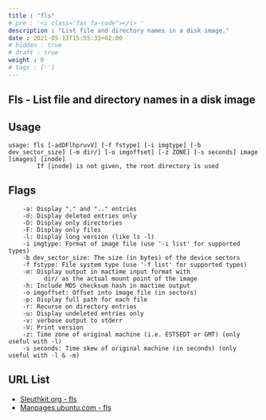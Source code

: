 ```yaml
---
title : "fls"
# pre : '<i class="fas fa-code"></i> '
description : "List file and directory names in a disk image."
date : 2021-05-13T15:55:33+02:00
# hidden : true
# draft : true
weight : 0
# tags : ['']
---
```


## Fls - List file and directory names in a disk image

## Usage

```plain
usage: fls [-adDFlhpruvV] [-f fstype] [-i imgtype] [-b dev_sector_size] [-m dir/] [-o imgoffset] [-z ZONE] [-s seconds] image [images] [inode]
        If [inode] is not given, the root directory is used
```

## Flags

```plain
    -a: Display "." and ".." entries
    -d: Display deleted entries only
    -D: Display only directories
    -F: Display only files
    -l: Display long version (like ls -l)
    -i imgtype: Format of image file (use '-i list' for supported types)
    -b dev_sector_size: The size (in bytes) of the device sectors
    -f fstype: File system type (use '-f list' for supported types)
    -m: Display output in mactime input format with
          dir/ as the actual mount point of the image
    -h: Include MD5 checksum hash in mactime output
    -o imgoffset: Offset into image file (in sectors)
    -p: Display full path for each file
    -r: Recurse on directory entries
    -u: Display undeleted entries only
    -v: verbose output to stderr
    -V: Print version
    -z: Time zone of original machine (i.e. EST5EDT or GMT) (only useful with -l)
    -s seconds: Time skew of original machine (in seconds) (only useful with -l & -m)
```

## URL List

- [Sleuthkit.org - fls](https://www.sleuthkit.org/sleuthkit/man/fls.html)
- [Manpages.ubuntu.com - fls](https://manpages.ubuntu.com/manpages/bionic/man1/fls.1.html)

